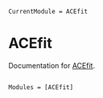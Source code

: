 ```@meta
CurrentModule = ACEfit
```

# ACEfit

Documentation for [ACEfit](https://github.com/cortner/ACEfit.jl).

```@index
```

```@autodocs
Modules = [ACEfit]
```
